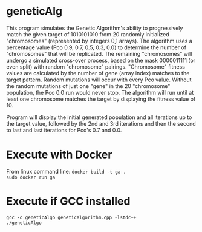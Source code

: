 # geneticAlg

This program simulates the Genetic Algorithm's ability to progressively match the given target
of 1010101010 from 20 randomly initialized "chromosomes" (represented by integers 0,1 arrays).
The algorithm uses a percentage value (Pco 0.9, 0.7, 0.5, 0.3, 0.0) to determine the number
of "chromosomes" that will be replicated. The remaining "chromosomes" will undergo a simulated 
cross-over process, based on the mask 0000011111 (or even split) with random "chromosome" pairings.
"Chromosome" fitness values are calculated by the number of gene (array index) matches to the 
target pattern. Random mutations will occur with every Pco value. Without the random mutations of
just one "gene" in the 20 "chromosome" population, the Pco 0.0 run would never stop. The algorithm
will run until at least one chromosome matches the target by displaying the fitness value of 10.

Program will display the initial generated population and all iterations up to the target value,
followed by the 2nd and 3rd iterations and then the second to last and last iterations for 
Pco's 0.7 and 0.0.

# Execute with Docker

From linux command line:
`docker build -t ga .` <br />
`sudo docker run ga`

# Execute if GCC installed

`gcc -o geneticAlgo geneticalgorithm.cpp -lstdc++` <br/>
`./geneticAlgo`
